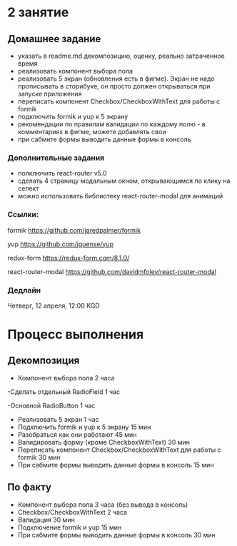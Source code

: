 # 2 занятие

## Домашнее задание

- указать в readme.md декомпозицию, оценку, реально затраченное время
- реализовать компонент выбора пола
- реализовать 5 экран (обновления есть в фигме). Экран не надо прописывать в сторибуке, он просто должен открываться при запуске приложения
- переписать компонент Checkbox/CheckboxWithText для работы с formik
- подключить formik и yup к 5 экрану
- рекомендации по правилам валидации по каждому полю - в комментариях в фигме, можете добавлять свои
- при сабмите формы выводить данные формы в консоль


### Дополнительные задания

- полключить react-router v5.0
- сделать 4 страницу модальным окном, открывающимся по клику на селект
- можно использовать библиотеку react-router-modal для анимаций

### Ссылки:
formik https://github.com/jaredpalmer/formik

yup https://github.com/jquense/yup

redux-form https://redux-form.com/8.1.0/

react-router-modal https://github.com/davidmfoley/react-router-modal

### Дедлайн

Четверг, 12 апреля, 12:00 KGD

# Процесс выполнения

## Декомпозиция

- Компонент выбора пола 2 часа 
 
 -Сделать отдельный RadioField 1 час

 -Основной RadioButton 1 час

- Реализовать 5 экран 1 час
- Подключить formik и yup к 5 экрану 15 мин
- Разобраться как они работают 45 мин 
- Валидировать форму (кроме CheckboxWithText) 30 мин 
- Переписать компонент Checkbox/CheckboxWithText для работы с formik 30 мин
- При сабмите формы выводить данные формы в консоль 15 мин

## По факту

- Компонент выбора пола 3 часа (без вывода в консоль)
- Checkbox/CheckboxWithText 2 часа
- Валидация 30 мин
- Подключение formik и yup 15 мин
- При сабмите формы выводить данные формы в консоль 30 мин